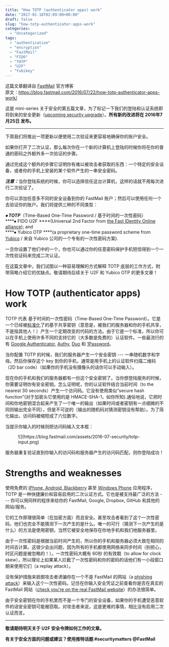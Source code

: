 ```yaml
---
title: "How TOTP (authenticator apps) work"
date: "2017-01-18T02:09:00+00:00"
draft: false
slug: "how-totp-authenticator-apps-work"
categories:
  - "Uncategorized"
tags:
  - "authentication"
  - "encryption"
  - "FastMail"
  - "FIDO"
  - "TOTP"
  - "U2F"
  - "Yubikey"
---
```


<!-- wp:paragraph -->
<p>这篇文章翻译自 <a href="https://www.fastmail.com/?STKI=16759801">FastMail</a> 官方博客<br>原文：<a href="https://blog.fastmail.com/2016/07/22/how-totp-authenticator-apps-work/">https://blog.fastmail.com/2016/07/22/how-totp-authenticator-apps-work/</a></p>
<!-- /wp:paragraph -->

<!-- wp:paragraph -->
<p>这是 mini-series 关于安全的第五篇文章，为了标记一下我们的登陆和认证系统即将到来的安全更新（<a href="https://blog.fastmail.com/2016/07/18/new-features-to-keep-your-fastmail-account-even-more-secure/">upcoming security upgrade</a>）。<strong>所有新的改进将在 2016年7月25日 发布。</strong></p>
<!-- /wp:paragraph -->

<!-- wp:separator -->
<hr class="wp-block-separator has-alpha-channel-opacity"/>
<!-- /wp:separator -->

<!-- wp:paragraph -->
<p>下周我们将推出一项更新以便使用二次验证来更容易地确保你的账户安全。</p>
<!-- /wp:paragraph -->

<!-- wp:paragraph -->
<p>如果你打开了二次认证，那么每次你在一个新的计算机上登陆的时候你将在你的普通的密码之外额外多一次验证的步骤。</p>
<!-- /wp:paragraph -->

<!-- wp:paragraph -->
<p>通过完成这个额外的步骤它证明你有难以被攻击者获取的东西：一个特定的安全设备，或者你的手机上安装的某个软件产生的一串安全密码。</p>
<!-- /wp:paragraph -->

<!-- wp:paragraph -->
<p><strong><em>注意：</em></strong>当你登陆系统的时候，你可以选择信任这台计算机，这样的话就不用每次进行二次验证了。</p>
<!-- /wp:paragraph -->

<!-- wp:paragraph -->
<p>你可以添加任意多不同的安全设备到你的 FastMail 账户；然后可以使用任何一个去验证你的账户。我们将提供三种的不同类型：</p>
<!-- /wp:paragraph -->

<!-- wp:paragraph -->
<p><strong><em>⦁ TOTP</em></strong>（Time-Based One-Time Password / 基于时间的一次性密码）<br>****⦁ FIDO U2F ****(Universal 2nd Factor from <a href="https://fidoalliance.org/">the Fast IDentity Online alliance</a>); and<br>****⦁ Yubico OTP ****(a proprietary one-time password scheme from <a href="https://www.yubico.com/">Yubico</a> / 来自 Yubico 公司的一个专有的一次性密码方案).</p>
<!-- /wp:paragraph -->

<!-- wp:paragraph -->
<p>一旦你设置了他们中的一个，你也可以通过你的任意密码保护手机短信得到一个一次性验证码来完成二次认证。</p>
<!-- /wp:paragraph -->

<!-- wp:paragraph -->
<p>在这篇文章中，我们试图以一种容易理解的方式解释 TOTP 底层的工作方式，附带简略介绍它的优缺点。敬请期待后续关于 U2F 和 Yubico OTP 的更多文章！</p>
<!-- /wp:paragraph -->

<!-- wp:heading {"level":1} -->
<h1 class="wp-block-heading">How TOTP (authenticator apps) work</h1>
<!-- /wp:heading -->

<!-- wp:paragraph -->
<p>TOTP 代表 基于时间的一次性密码（Time-Based One-Time Password）。它是一个已经被<a href="https://tools.ietf.org/html/rfc6238">标准化</a>了的基于共享密钥（意思是，被我们的服务器和你的手机共享，不是指其他人！）产生一个定期改变的代码的方法。由于它是一个标准，所以你可以在手机上使用许多不同的支持它的（大多数是免费的）认证软件。一些最流行的有 <a href="https://support.google.com/accounts/answer/1066447?hl=en">Google Authenticator</a>, <a href="https://www.authy.com/app/">Authy</a>, <a href="https://duo.com/solutions/features/two-factor-authentication-methods/duo-mobile">Duo</a> 和 <a href="https://1password.com/">1Password</a>。</p>
<!-- /wp:paragraph -->

<!-- wp:paragraph -->
<p>当你配置 TOTP 的时候，我们的服务器产生一个安全密钥 --- 一串随机数字和字母。然后你保存这个 key 到你的手机，通常是用手机上的认证软件扫描二维码（2D bar code）（如果你的手机没有摄像头的话你可以手动输入）。</p>
<!-- /wp:paragraph -->

<!-- wp:paragraph -->
<p>现在你的手机和我们的服务器都有一份这个安全密钥了。当你想登陆服务的时候，你需要证明你有安全密钥。怎么证明呢，你的认证软件结合当前时间（to the nearest 30 seconds）产生一个访问码。它没有使用类似“secure hash function”(对于加密头它使用的是 HMACE-SHA-1，如你所知).通俗地说，它把时间和你地密钥混合起来产生了一个唯一的输出（如果时间或者密钥有一点细微的不同则输出完全不同），但是不可逆的（输出的随机码对猜测密钥没有帮助）。为了简化输出，访问码被缩短成了六位数字。</p>
<!-- /wp:paragraph -->

<!-- wp:paragraph -->
<p>当提示你输入的时候则把访问码输入文本框：</p>
<!-- /wp:paragraph -->

<!-- wp:image -->
<figure class="wp-block-image">![](https://blog.fastmail.com/assets/2016-07-security/totp-input.png)</figure>
<!-- /wp:image -->

<!-- wp:paragraph -->
<p>服务器重复验证直到你输入的访问码和服务器产生的访问码匹配，则你登陆成功！</p>
<!-- /wp:paragraph -->

<!-- wp:heading {"level":1} -->
<h1 class="wp-block-heading">Strengths and weaknesses</h1>
<!-- /wp:heading -->

<!-- wp:paragraph -->
<p>使用免费的 <a href="https://support.google.com/accounts/answer/1066447?hl=en">iPhone, Android, Blackberry</a> 甚至 <a href="https://www.microsoft.com/en-US/store/apps/Authenticator/9WZDNCRFJ3RJ">Windows Phone</a> 应用程序，TOTP 是一种快捷廉价和容易启用的二次认证方式。它也是被支持最广泛的方法 --- 你可以用同样的程序来给你的 FastMail, Google, Dropbox, GitHub 和其他的网站/服务。</p>
<!-- /wp:paragraph -->

<!-- wp:paragraph -->
<p>它的工作原理很简单（在加密方面）而且安全。甚至攻击者看到了这个一次性密码，他们也完全不能猜测下一次产生的是什么。唯一的可行（猜测下一次产生的是什么）的方法是使用密钥，当然它被安全地保存在你地手机和我们地服务器里。</p>
<!-- /wp:paragraph -->

<!-- wp:paragraph -->
<p>由于一次性密码是根据当前时间产生的，所以你的手机和服务器必须大致在相同的时间去计算。这很少会出问题，因为所有的手机都使用网络来同步时间（别担心，时区问题是被忽略的！）。一次性密码大概有 60秒 的有效期（to allow for clock skew），所以理论上如果某人拦截了一次性密码和你的密码的话他们有一小段窗口期来使用它们（a replay attack）。</p>
<!-- /wp:paragraph -->

<!-- wp:paragraph -->
<p>没有保护措施来抵御攻击者诱骗你在一个不是 FastMail 的网站（a <a href="https://www.fastmail.com/help/account/phishing.html">phishing attack</a>）来输入这个一次性密码。记住在你输入安全凭证之前查看你是否在真实的 FastMail 网站（<a href="https://www.fastmail.com/help/account/phishing.html#secure">check you're on the real FastMail website</a>）的办法很简单。</p>
<!-- /wp:paragraph -->

<!-- wp:paragraph -->
<p>由于安全密钥在你的手机里而不是一个专门的安全设备，如果你的手机遭受恶意软件的话安全密钥可能被窃取。对攻击者来说，这是更难的事情，相比没有启用二次认证而言。</p>
<!-- /wp:paragraph -->

<!-- wp:separator -->
<hr class="wp-block-separator has-alpha-channel-opacity"/>
<!-- /wp:separator -->

<!-- wp:paragraph -->
<p><strong>敬请期待明天关于 U2F 安全令牌如何工作的文章。</strong></p>
<!-- /wp:paragraph -->

<!-- wp:paragraph -->
<p><strong>有关于安全方面的问题或建议？使用推特话题 #securitymatters @FastMail</strong></p>
<!-- /wp:paragraph -->